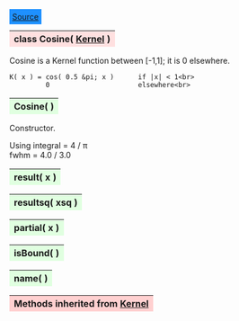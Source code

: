 ---
---

<div class="button">
  <span style="background-color: DodgerBlue; color: White;  border:5px solid DodgerBlue">
<a href=https://github.com/dokester/BayesicFitting/blob/master/BayesicFitting/source/Cosine.py target=_blank>Source</a></span></div>

<a name="Cosine"></a>
<table><thead style="background-color:#FFE0E0; width:100%"><tr><th style="text-align:left">
<strong>class Cosine(</strong> <a href="./Kernel.html">Kernel</a> )
</th></tr></thead></table>
<p>

Cosine is a Kernel function between [-1,1]; it is 0 elsewhere.

    K( x ) = cos( 0.5 &pi; x )      if |x| < 1<br>
             0                      elsewhere<br>



<a name="Cosine"></a>
<table><thead style="background-color:#E0FFE0; width:100%"><tr><th style="text-align:left">
<strong>Cosine(</strong> ) 
</th></tr></thead></table>
<p>

Constructor.

Using
    integral = 4 / &pi;<br>
    fwhm = 4.0 / 3.0

<a name="result"></a>
<table><thead style="background-color:#E0FFE0; width:100%"><tr><th style="text-align:left">
<strong>result(</strong> x )
</th></tr></thead></table>
<p>
<a name="resultsq"></a>
<table><thead style="background-color:#E0FFE0; width:100%"><tr><th style="text-align:left">
<strong>resultsq(</strong> xsq )
</th></tr></thead></table>
<p>
<a name="partial"></a>
<table><thead style="background-color:#E0FFE0; width:100%"><tr><th style="text-align:left">
<strong>partial(</strong> x )
</th></tr></thead></table>
<p>
<a name="isBound"></a>
<table><thead style="background-color:#E0FFE0; width:100%"><tr><th style="text-align:left">
<strong>isBound(</strong> )
</th></tr></thead></table>
<p>
<a name="name"></a>
<table><thead style="background-color:#E0FFE0; width:100%"><tr><th style="text-align:left">
<strong>name(</strong> )
</th></tr></thead></table>
<p>
<table><thead style="background-color:#FFD0D0; width:100%"><tr><th style="text-align:left">
<strong>Methods inherited from</strong> <a href="./Kernel.html">Kernel</a></th></tr></thead></table>


